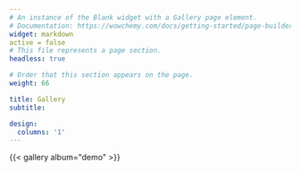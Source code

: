 ```yaml
---
# An instance of the Blank widget with a Gallery page element.
# Documentation: https://wowchemy.com/docs/getting-started/page-builder/
widget: markdown
active = false
# This file represents a page section.
headless: true

# Order that this section appears on the page.
weight: 66

title: Gallery
subtitle:

design:
  columns: '1'
---
```


{{< gallery album="demo" >}}
